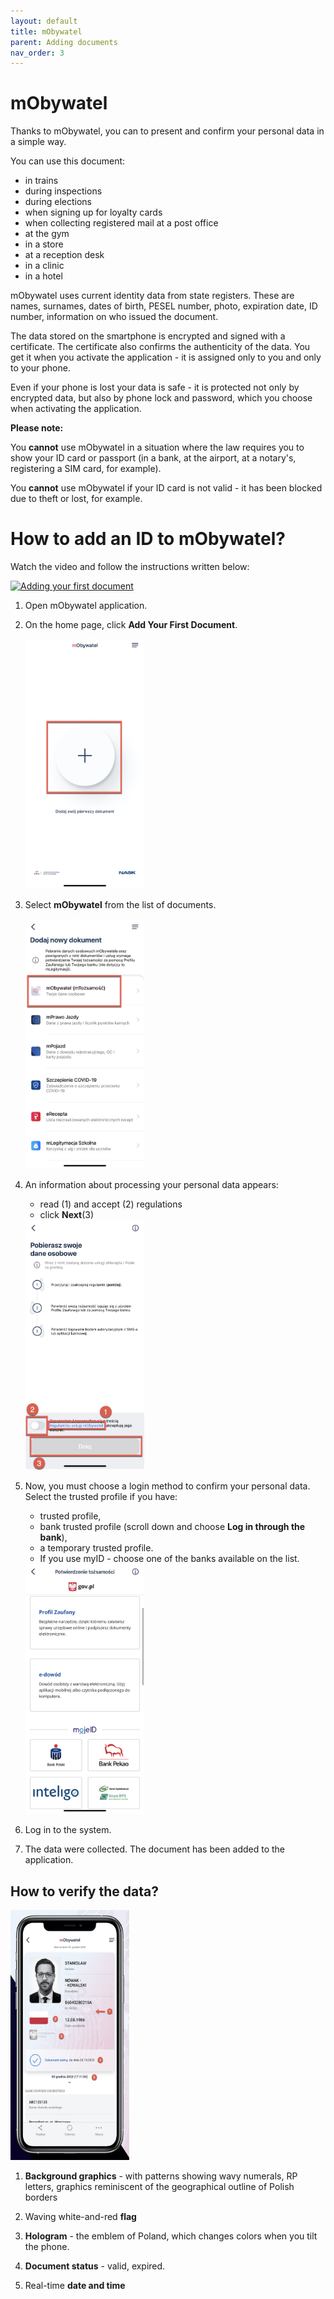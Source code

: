 ```yaml
---
layout: default
title: mObywatel
parent: Adding documents
nav_order: 3
---
```

 
mObywatel
===

Thanks to mObywatel, you can to present and confirm your personal data in a simple way.

 You can use this document:
 - in trains
 - during inspections
 - during elections
 - when signing up for loyalty cards
 - when collecting registered mail at a post office
 - at the gym
 - in a store
 - at a reception desk
 - in a clinic
 - in a hotel   

mObywatel uses current identity data from state registers. These are names, surnames, dates of birth, PESEL number, photo, expiration date, ID number, information on who issued the document.

The data stored on the smartphone is encrypted and signed with a certificate. The certificate also confirms the authenticity of the data. You get it when you activate the application - it is assigned only to you and only to your phone.

Even if your phone is lost your data is safe - it is protected not only by encrypted data, but also by phone lock and password, which you choose when activating the application.

**Please note:**   

You **cannot** use mObywatel in a situation    where the law requires you to show your ID card or passport (in a bank, at the airport, at a notary's, registering a SIM card, for example).  

You **cannot** use mObywatel if your ID card is not valid - it has been blocked due to theft or lost, for example.   
   

# How to add an ID to mObywatel?

Watch the video and follow the instructions written below:

[![Adding your first document](https://res.cloudinary.com/marcomontalbano/image/upload/v1619372088/video_to_markdown/images/youtube--vuAy_k1f_rw-c05b58ac6eb4c4700831b2b3070cd403.jpg)](https://www.youtube.com/watch?v=vuAy_k1f_rw "Adding your first document")


1. Open mObywatel application. 
2. On the home page, click **Add Your First Document**.

   <img src="../assets/images/addfirst.jpeg" width="190" height="400"> 

3. Select **mObywatel** from the list of documents.

   <img src="../assets/images/doclist.jpeg" width="190" height="400"> 

4. An information about processing your personal data appears:
   - read (1) and accept (2) regulations
   - click **Next**(3)

    <img src="../assets/images/personaldata.jpeg" width="190" height="400"> 

5. Now, you must choose a login method to confirm your personal data. Select the trusted profile if you have:
   - trusted profile, 
   - bank trusted profile (scroll down and choose **Log in through the bank**),
   - a temporary trusted profile.  
   - If you use myID - choose one of the banks available on the list.   

    <img src="../assets/images/confirm.jpeg" width="190" height="400"> 

6. Log in to the system.
7. The data were collected. The document has been added to the application.


## How to verify the data?

   <img src="../assets/images/mobywatel2.jpg" width="190" height="400"> 

1. **Background graphics** - with patterns showing wavy numerals, RP letters, graphics reminiscent of the geographical outline of Polish borders
   
2. Waving white-and-red **flag**

3. **Hologram** - the emblem of Poland, which changes colors when you tilt the phone.

4. **Document status** - valid, expired.

5. Real-time **date and time**